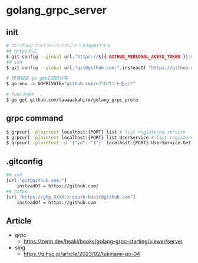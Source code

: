 
# golang_grpc_server

## init
```sh
# ローカルにプライベートリポジトリをimportする
## https方式
$ git config --global url."https://${{ GITHUB_PERSONAL_ACESS_TOKEN }}:x-oauth-basic@github.com/".insteadOf "https://github.com/"
## ssh
$ git config --global url."git@github.com:".insteadOf "https://github.com/"

# 環境設定 go get2回目以降
$ go env -w GOPRIVATE="github.com/<アカウント名>/*"

# funcをget
$ go get github.com/taaaaakahiro/golang_grpc_proto

```

## grpc command
```sh
$ grpcurl -plaintext localhost:{PORT} list # list registered service
$ grpcurl -plaintext localhost:{PORT} list UserService # list registered method
$ grpcurl -plaintext -d '{"id": "1"}' localhost:{PORT} UserService.Get # method call
```

## .gitconfig
```sh
## ssh
[url "git@github.com:"]
    insteadOf = https://github.com/
## https
[url "https://ghp_XXXX:x-oauth-basic@github.com"]
    insteadOf = https://github.com
```

## Article
 - grpc
   - https://zenn.dev/hsaki/books/golang-grpc-starting/viewer/server
 - slog
   - https://gihyo.jp/article/2023/02/tukinami-go-04